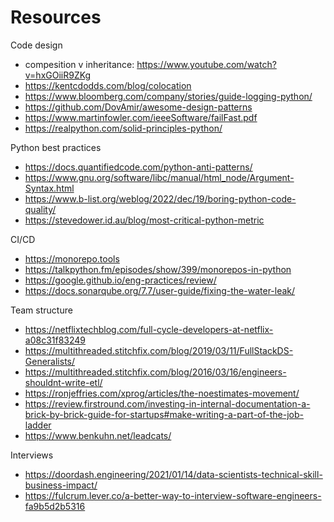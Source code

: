 # Resources


Code design
- compesition v inheritance: https://www.youtube.com/watch?v=hxGOiiR9ZKg
- https://kentcdodds.com/blog/colocation
- https://www.bloomberg.com/company/stories/guide-logging-python/
- https://github.com/DovAmir/awesome-design-patterns
- https://www.martinfowler.com/ieeeSoftware/failFast.pdf
- https://realpython.com/solid-principles-python/

Python best practices
- https://docs.quantifiedcode.com/python-anti-patterns/
- https://www.gnu.org/software/libc/manual/html_node/Argument-Syntax.html
- https://www.b-list.org/weblog/2022/dec/19/boring-python-code-quality/
- https://stevedower.id.au/blog/most-critical-python-metric

CI/CD
- https://monorepo.tools
- https://talkpython.fm/episodes/show/399/monorepos-in-python
- https://google.github.io/eng-practices/review/
- https://docs.sonarqube.org/7.7/user-guide/fixing-the-water-leak/

Team structure
- https://netflixtechblog.com/full-cycle-developers-at-netflix-a08c31f83249
- https://multithreaded.stitchfix.com/blog/2019/03/11/FullStackDS-Generalists/
- https://multithreaded.stitchfix.com/blog/2016/03/16/engineers-shouldnt-write-etl/
- https://ronjeffries.com/xprog/articles/the-noestimates-movement/
- https://review.firstround.com/investing-in-internal-documentation-a-brick-by-brick-guide-for-startups#make-writing-a-part-of-the-job-ladder
- https://www.benkuhn.net/leadcats/

Interviews
- https://doordash.engineering/2021/01/14/data-scientists-technical-skill-business-impact/
- https://fulcrum.lever.co/a-better-way-to-interview-software-engineers-fa9b5d2b5316
